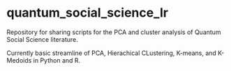 # quantum_social_science_lr

Repository for sharing scripts for the PCA and cluster analysis of Quantum Social Science literature.

Currently basic streamline of PCA, Hierachical CLustering, K-means, and K-Medoids in Python and R.
